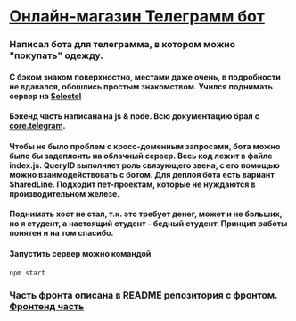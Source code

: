 # [Онлайн-магазин Телеграмм бот](https://t.me/AllInEndTo_bot)

### Написал бота для телеграмма, в котором можно "покупать" одежду.

#### С бэком знаком поверхностно, местами даже очень, в подробности не вдавался, обошлись простым знакомством. Учился поднимать сервер на [Selectel](https://selectel.ru/)

#### Бэкенд часть написана на js & node. Всю документацию брал с [core.telegram](https://core.telegram.org/bots/api).
#### Чтобы не было проблем с кросс-доменным запросами, бота можно было бы задеплоить на облачный сервер. Весь код лежит в файле index.js. QueryID выполняет роль связующего звена, с его помощью можно взаимодействовать с ботом. Для деплоя бота есть вариант SharedLine. Подходит пет-проектам, которые не нуждаются в производительном железе.
#### Поднимать хост не стал, т.к. это требует денег, может и не больших, но я студент, а настоящий студент - бедный студент. Принцип работы понятен и на том спасибо.

#### Запустить сервер можно командой
`npm start`

### Часть фронта описана в README репозитория с фронтом. [Фронтенд часть](https://github.com/AllInEndTo/tg-bot-react)
